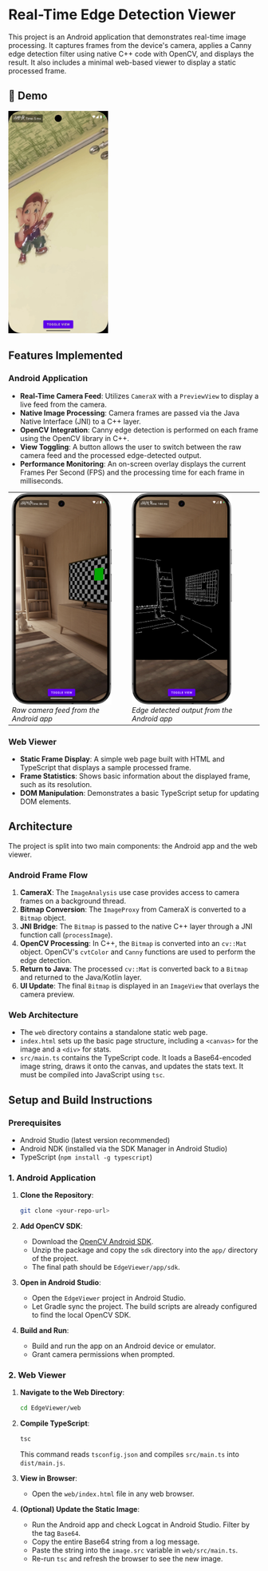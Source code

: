 # Real-Time Edge Detection Viewer

This project is an Android application that demonstrates real-time image processing. It captures frames from the device's camera, applies a Canny edge detection filter using native C++ code with OpenCV, and displays the result. It also includes a minimal web-based viewer to display a static processed frame.

## 🎥 Demo

<img src="https://github.com/vuraKarthik/Real-Time-EdgeDetector-Viewer/blob/main/Images/demo.gif?raw=true" alt="Edge Detection in Action" width="200" />

## Features Implemented

### Android Application
- **Real-Time Camera Feed**: Utilizes `CameraX` with a `PreviewView` to display a live feed from the camera.
- **Native Image Processing**: Camera frames are passed via the Java Native Interface (JNI) to a C++ layer.
- **OpenCV Integration**: Canny edge detection is performed on each frame using the OpenCV library in C++.
- **View Toggling**: A button allows the user to switch between the raw camera feed and the processed edge-detected output.
- **Performance Monitoring**: An on-screen overlay displays the current Frames Per Second (FPS) and the processing time for each frame in milliseconds.
  
<table>
  <tr>
    <td>
      <img src="https://github.com/vuraKarthik/Real-Time-EdgeDetector-Viewer/blob/main/Images/Raw_camera.png?raw=true" alt="Android App Raw Camera Feed" width="200" /><br/>
      <em>Raw camera feed from the Android app</em>
    </td>
    <td>
      <img src="https://github.com/vuraKarthik/Real-Time-EdgeDetector-Viewer/blob/main/Images/EdgeDetected_image.png?raw=true" alt="Android App Edge Detected Output" width="200" /><br/>
      <em>Edge detected output from the Android app</em>
    </td>
  </tr>
</table>


### Web Viewer
- **Static Frame Display**: A simple web page built with HTML and TypeScript that displays a sample processed frame.
- **Frame Statistics**: Shows basic information about the displayed frame, such as its resolution.
- **DOM Manipulation**: Demonstrates a basic TypeScript setup for updating DOM elements.

## Architecture

The project is split into two main components: the Android app and the web viewer.

### Android Frame Flow
1.  **CameraX**: The `ImageAnalysis` use case provides access to camera frames on a background thread.
2.  **Bitmap Conversion**: The `ImageProxy` from CameraX is converted to a `Bitmap` object.
3.  **JNI Bridge**: The `Bitmap` is passed to the native C++ layer through a JNI function call (`processImage`).
4.  **OpenCV Processing**: In C++, the `Bitmap` is converted into an `cv::Mat` object. OpenCV's `cvtColor` and `Canny` functions are used to perform the edge detection.
5.  **Return to Java**: The processed `cv::Mat` is converted back to a `Bitmap` and returned to the Java/Kotlin layer.
6.  **UI Update**: The final `Bitmap` is displayed in an `ImageView` that overlays the camera preview.

### Web Architecture
- The `web` directory contains a standalone static web page.
- `index.html` sets up the basic page structure, including a `<canvas>` for the image and a `<div>` for stats.
- `src/main.ts` contains the TypeScript code. It loads a Base64-encoded image string, draws it onto the canvas, and updates the stats text. It must be compiled into JavaScript using `tsc`.

## Setup and Build Instructions

### Prerequisites
- Android Studio (latest version recommended)
- Android NDK (installed via the SDK Manager in Android Studio)
- TypeScript (`npm install -g typescript`)

### 1. Android Application

1.  **Clone the Repository**:
    ```bash
    git clone <your-repo-url>
    ```
2.  **Add OpenCV SDK**:
    - Download the [OpenCV Android SDK](https://opencv.org/releases/).
    - Unzip the package and copy the `sdk` directory into the `app/` directory of the project.
    - The final path should be `EdgeViewer/app/sdk`.

3.  **Open in Android Studio**:
    - Open the `EdgeViewer` project in Android Studio.
    - Let Gradle sync the project. The build scripts are already configured to find the local OpenCV SDK.

4.  **Build and Run**:
    - Build and run the app on an Android device or emulator.
    - Grant camera permissions when prompted.

### 2. Web Viewer

1.  **Navigate to the Web Directory**:
    ```bash
    cd EdgeViewer/web
    ```

2.  **Compile TypeScript**:
    ```bash
    tsc
    ```
    This command reads `tsconfig.json` and compiles `src/main.ts` into `dist/main.js`.

3.  **View in Browser**:
    - Open the `web/index.html` file in any web browser.

4.  **(Optional) Update the Static Image**:
    - Run the Android app and check Logcat in Android Studio. Filter by the tag `Base64`.
    - Copy the entire Base64 string from a log message.
    - Paste the string into the `image.src` variable in `web/src/main.ts`.
    - Re-run `tsc` and refresh the browser to see the new image.
